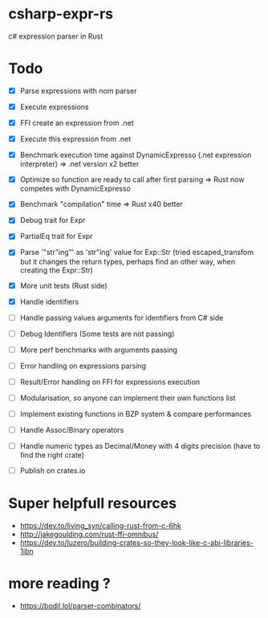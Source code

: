 # csharp-expr-rs

c# expression parser in Rust


# Todo
- [x] Parse expressions with nom parser
- [x] Execute expressions
- [x] FFI create an expression from .net
- [x] Execute this expression from .net
- [x] Benchmark execution time against DynamicExpresso (.net expression interpreter) => .net version x2 better
- [x] Optimize so function are ready to call after first parsing => Rust now competes with DynamicExpresso
- [x] Benchmark "compilation" time => Rust x40 better
- [x] Debug trait for Expr
- [x] PartialEq trait for Expr
- [x] Parse '"str\"ing"' as 'str"ing' value for Exp::Str (tried escaped_transfom but it changes the return types, perhaps find an other way, when creating the Expr::Str)
- [x] More unit tests (Rust side)
- [x] Handle identifiers
- [ ] Handle passing values arguments for identifiers from C# side
- [ ] Debug Identifiers (Some tests are not passing)
- [ ] More perf benchmarks with arguments passing
- [ ] Error handling on expressions parsing
- [ ] Result/Error handling on FFI for expressions execution
- [ ] Modularisation, so anyone can implement their own functions list
- [ ] Implement existing functions in BZP system & compare performances
- [ ] Handle Assoc/Binary operators
- [ ] Handle numeric types as Decimal/Money with 4 digits precision (have to find the right crate)
- [ ] Publish on crates.io


# Super helpfull resources
- https://dev.to/living_syn/calling-rust-from-c-6hk
- http://jakegoulding.com/rust-ffi-omnibus/
- https://dev.to/luzero/building-crates-so-they-look-like-c-abi-libraries-1ibn

# more reading ?
- https://bodil.lol/parser-combinators/